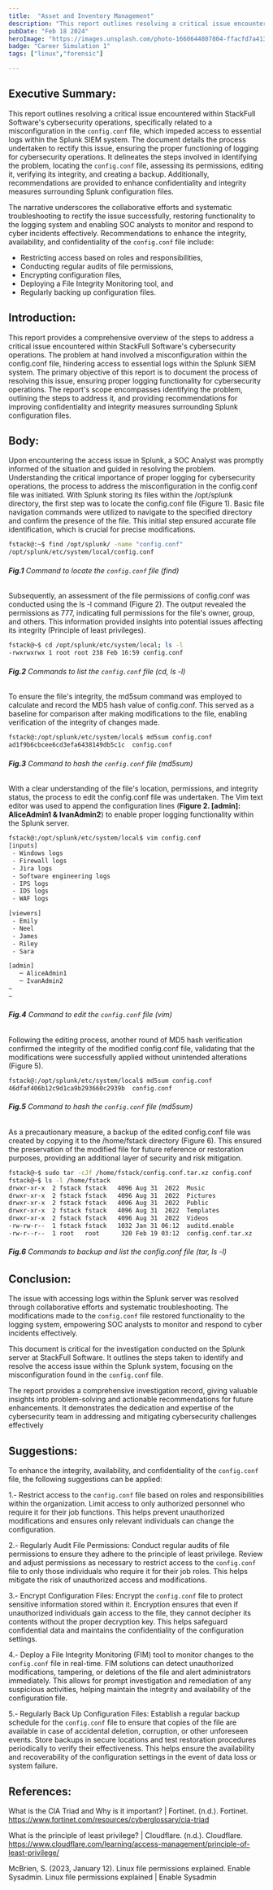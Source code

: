 ```yaml
---
title:  "Asset and Inventory Management"
description: "This report outlines resolving a critical issue encountered within StackFull Software's cybersecurity operations...."
pubDate: "Feb 18 2024"
heroImage: "https://images.unsplash.com/photo-1660644807804-ffacfd7a4137?auto=format&fit=crop&w=927&h=927"
badge: "Career Simulation 1"
tags: ["linux","forensic"]

---
```


## Executive Summary:

This report outlines resolving a critical issue encountered within StackFull Software's cybersecurity operations, specifically related to a misconfiguration in the `config.conf` file, which impeded access to essential logs within the Splunk SIEM system. The document details the process undertaken to rectify this issue, ensuring the proper functioning of logging for cybersecurity operations. It delineates the steps involved in identifying the problem, locating the `config.conf` file, assessing its permissions, editing it, verifying its integrity, and creating a backup. Additionally, recommendations are provided to enhance confidentiality and integrity measures surrounding Splunk configuration files.

The narrative underscores the collaborative efforts and systematic troubleshooting to rectify the issue successfully, restoring functionality to the logging system and enabling SOC analysts to monitor and respond to cyber incidents effectively.
Recommendations to enhance the integrity, availability, and confidentiality of the `config.conf` file include:
- Restricting access based on roles and responsibilities,
- Conducting regular audits of file permissions,
- Encrypting configuration files,
- Deploying a File Integrity Monitoring tool, and
- Regularly backing up configuration files.


## Introduction:

This report provides a comprehensive overview of the steps to address a critical issue encountered within StackFull Software's cybersecurity operations. The problem at hand involved a misconfiguration within the config.conf file, hindering access to essential logs within the Splunk SIEM system. The primary objective of this report is to document the process of resolving this issue, ensuring proper logging functionality for cybersecurity operations. The report's scope encompasses identifying the problem, outlining the steps to address it, and providing recommendations for improving confidentiality and integrity measures surrounding Splunk configuration files.

## Body:
Upon encountering the access issue in Splunk, a SOC Analyst was promptly informed of the situation and guided in resolving the problem. Understanding the critical importance of proper logging for cybersecurity operations, the process to address the misconfiguration in the config.conf file was initiated.
With Splunk storing its files within the /opt/splunk directory, the first step was to locate the config.conf file (Figure 1). Basic file navigation commands were utilized to navigate to the specified directory and confirm the presence of the file. This initial step ensured accurate file identification, which is crucial for precise modifications.

```bash
fstack@:~$ find /opt/splunk/ -name "config.conf"
/opt/splunk/etc/system/local/config.conf
```
###### **Fig.1** Command to locate the `config.conf` file (find)



Subsequently, an assessment of the file permissions of config.conf was conducted using the ls -l command (Figure 2). The output revealed the permissions as 777, indicating full permissions for the file's owner, group, and others. This information provided insights into potential issues affecting its integrity (Principle of least privileges).

```bash
fstack@~$ cd /opt/splunk/etc/system/local; ls -l
-rwxrwxrwx 1 root root 238 Feb 16:59 config.conf
```
###### **Fig.2** Commands to list the `config.conf` file (cd, ls -l)

To ensure the file's integrity, the md5sum command was employed to calculate and record the MD5 hash value of config.conf. This served as a baseline for comparison after making modifications to the file, enabling verification of the integrity of changes made.

```bash
fstack@:/opt/splunk/etc/system/local$ md5sum config.conf 
ad1f9b6cbcee6cd3efa6438149db5c1c  config.conf
```
###### **Fig.3** Command to hash the `config.conf` file (md5sum)

With a clear understanding of the file's location, permissions, and integrity status, the process to edit the config.conf file was undertaken. The Vim text editor was used to append the configuration lines (**Figure 2. [admin]: AliceAdmin1 & IvanAdmin2**) to enable proper logging functionality within the Splunk server. 

```bash
fstack@:/opt/splunk/etc/system/local$ vim config.conf
[inputs]
 - Windows logs
 - Firewall logs
 - Jira logs
 - Software engineering logs
 - IPS logs
 - IDS logs
 - WAF logs

[viewers]
 - Emily
 - Neel
 - James
 - Riley
 - Sara

[admin]
   ─ AliceAdmin1
   ─ IvanAdmin2
~                                                                                         
~
```
###### **Fig.4** Command to edit the `config.conf` file (vim) 

Following the editing process, another round of MD5 hash verification confirmed the integrity of the modified config.conf file, validating that the modifications were successfully applied without unintended alterations (Figure 5).

```bash
fstack@:/opt/splunk/etc/system/local$ md5sum config.conf 
46dfaf406b12c9d1ca9b293660c2939b  config.conf
```
###### **Fig.5** Command to hash the `config.conf` file (md5sum)

As a precautionary measure, a backup of the edited config.conf file was created by copying it to the /home/fstack directory (Figure 6). This ensured the preservation of the modified file for future reference or restoration purposes, providing an additional layer of security and risk mitigation.

```bash
fstack@~$ sudo tar -cJf /home/fstack/config.conf.tar.xz config.conf
fstack@~$ ls -l /home/fstack
drwxr-xr-x  2 fstack fstack   4096 Aug 31  2022  Music
drwxr-xr-x  2 fstack fstack   4096 Aug 31  2022  Pictures
drwxr-xr-x  2 fstack fstack   4096 Aug 31  2022  Public
drwxr-xr-x  2 fstack fstack   4096 Aug 31  2022  Templates
drwxr-xr-x  2 fstack fstack   4096 Aug 31  2022  Videos
-rw-rw-r--  1 fstack fstack   1032 Jan 31 06:12  auditd.enable
-rw-r--r--  1 root   root      320 Feb 19 03:12  config.conf.tar.xz
```
###### **Fig.6** Commands to backup and list the config.conf file (tar, ls -l)

## Conclusion:
The issue with accessing logs within the Splunk server was resolved through collaborative efforts and systematic troubleshooting. The modifications made to the `config.conf` file restored functionality to the logging system, empowering SOC analysts to monitor and respond to cyber incidents effectively. 

This document is critical for the investigation conducted on the Splunk server at StackFull Software. It outlines the steps taken to identify and resolve the access issue within the Splunk system, focusing on the misconfiguration found in the `config.conf` file.

The report provides a comprehensive investigation record, giving valuable insights into problem-solving and actionable recommendations for future enhancements. It demonstrates the dedication and expertise of the cybersecurity team in addressing and mitigating cybersecurity challenges effectively

## Suggestions:

To enhance the integrity, availability, and confidentiality of the `config.conf` file, the following suggestions can be applied:

1.-  Restrict access to the `config.conf` file based on roles and responsibilities within the organization. Limit access to only authorized personnel who require it for their job functions. This helps prevent unauthorized modifications and ensures only relevant individuals can change the configuration.


2.- Regularly Audit File Permissions: Conduct regular audits of file permissions to ensure they adhere to the principle of least privilege. Review and adjust permissions as necessary to restrict access to the `config.conf` file to only those individuals who require it for their job roles. This helps mitigate the risk of unauthorized access and modifications.


3.- Encrypt Configuration Files: Encrypt the `config.conf` file to protect sensitive information stored within it. Encryption ensures that even if unauthorized individuals gain access to the file, they cannot decipher its contents without the proper decryption key. This helps safeguard confidential data and maintains the confidentiality of the configuration settings.


4.- Deploy a File Integrity Monitoring (FIM) tool to monitor changes to the `config.conf` file in real-time. FIM solutions can detect unauthorized modifications, tampering, or deletions of the file and alert administrators immediately. This allows for prompt investigation and remediation of any suspicious activities, helping maintain the integrity and availability of the configuration file.


5.- Regularly Back Up Configuration Files: Establish a regular backup schedule for the `config.conf` file to ensure that copies of the file are available in case of accidental deletion, corruption, or other unforeseen events. Store backups in secure locations and test restoration procedures periodically to verify their effectiveness. This helps ensure the availability and recoverability of the configuration settings in the event of data loss or system failure.


## References:

What is the CIA Triad and Why is it important? | Fortinet. (n.d.). Fortinet. https://www.fortinet.com/resources/cyberglossary/cia-triad




What is the principle of least privilege? | Cloudflare. (n.d.). Cloudflare. https://www.cloudflare.com/learning/access-management/principle-of-least-privilege/




McBrien, S. (2023, January 12). Linux file permissions explained. Enable Sysadmin. Linux file permissions explained | Enable Sysadmin
